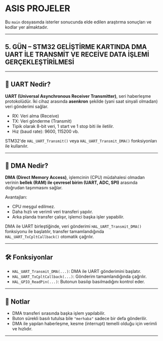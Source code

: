 # ASIS PROJELER

Bu `main` dosyasında isterler sonucunda elde edilen araştırma sonuçları ve kodlar yer almaktadır.

---

## 5. GÜN – STM32 GELİŞTİRME KARTINDA DMA UART İLE TRANSMİT VE RECEİVE DATA İŞLEMİ GERÇEKLEŞTİRİLMESİ 

---

## 📡 UART Nedir?

**UART (Universal Asynchronous Receiver Transmitter)**, seri haberleşme protokolüdür. İki cihaz arasında **asenkron** şekilde (yani saat sinyali olmadan) veri gönderimi sağlar.

- RX: Veri alma (Receive)
- TX: Veri gönderme (Transmit)
- Tipik olarak 8-bit veri, 1 start ve 1 stop biti ile iletilir.
- Hız (baud rate): 9600, 115200 vb.

STM32'de `HAL_UART_Transmit()` veya `HAL_UART_Transmit_DMA()` fonksiyonları ile kullanılır.

---

## 🚀 DMA Nedir?

**DMA (Direct Memory Access)**, işlemcinin (CPU) müdahalesi olmadan verinin **bellek (RAM) ile çevresel birim (UART, ADC, SPI)** arasında doğrudan taşınmasını sağlar.

Avantajları:
- CPU meşgul edilmez.
- Daha hızlı ve verimli veri transferi yapılır.
- Arka planda transfer çalışır, işlemci başka işler yapabilir.

DMA ile UART birleştiğinde, veri gönderimi `HAL_UART_Transmit_DMA()` fonksiyonu ile başlatılır, transfer tamamlandığında `HAL_UART_TxCpltCallback()` otomatik çağrılır.


---

## 🛠 Fonksiyonlar

- `HAL_UART_Transmit_DMA(...)`: DMA ile UART gönderimini başlatır.
- `HAL_UART_TxCpltCallback(...)`: Gönderim tamamlandığında çağrılır.
- `HAL_GPIO_ReadPin(...)`: Butonun basılıp basılmadığını kontrol eder.

---

## 🧠 Notlar

- DMA transferi sırasında başka işlem yapılabilir.
- Buton sürekli basılı tutulsa bile `"merhaba"` sadece bir defa gönderilir.
- DMA ile yapılan haberleşme, kesme (interrupt) temelli olduğu için verimli ve hızlıdır.

---


